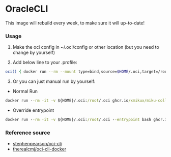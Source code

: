 # OracleCLI

This image will rebuild every week, to make sure it will up-to-date!

### Usage

1. Make the oci config in ~/.oci/config or other location (but you need to change by yourself)

2. Add below line to your .profile:

```bash
oci() { docker run --rm --mount type=bind,source=$HOME/.oci,target=/root/.oci ghcr.io/xmikux/miku-collection:oci-cli "$@"; }
```

3. Or you can just manual run by yourself:

* Normal Run

```cmd
docker run --rm -it -v ${HOME}/.oci:/root/.oci ghcr.io/xmikux/miku-collection:oci-cli -h
```

* Override entrypoint

```cmd
docker run --rm -it -v ${HOME}/.oci:/root/.oci --entrypoint bash ghcr.io/xmikux/miku-collection:oci-cli
```

### Reference source

* [stephenpearson/oci-cli](https://github.com/stephenpearson/oci-cli)
* [therealcmj/oci-cli-docker](https://github.com/therealcmj/oci-cli-docker)
